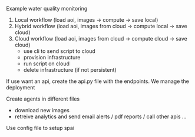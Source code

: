 Example water quality monitoring

1. Local workflow (load aoi, images -> compute -> save local)
2. Hybrid workflow (load aoi, images from cloud -> compute local -> save cloud)
3. Cloud workflow (load aoi, images from cloud -> compute cloud -> save cloud)
   - use cli to send script to cloud
   - provision infrastructure
   - run script on cloud
   - delete infrastructure (if not persistent)

If use want an api, create the api.py file with the endpoints. We manage the deployment

Create agents in different files

- download new images
- retreive analytics and send email alerts / pdf reports / call other apis ...

Use config file to setup spai
